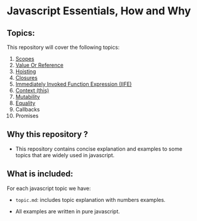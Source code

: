 # Javascript Essentials, How and Why

## Topics:
This repository will cover the following topics:

1. [Scopes](scopes.md)
2. [Value Or Reference](valueOrReference.md)
3. [Hoisting](hoisting.md)
4. [Closures](closure.md)
5. [Immediately Invoked Function Expression (IIFE)](IIFE.md)
6. [Context (this)](context.md)
7. [Mutability](mutability.md)
8. [Equality](equality.md)
9. Callbacks
10. Promises

## Why this repository ?
* This repository contains concise explanation and examples to some topics that are widely used in javascript.


## What is included:
For each javascript topic we have:
* `topic.md`: includes topic explanation with numbers examples.

* All examples are written in pure javascript.

